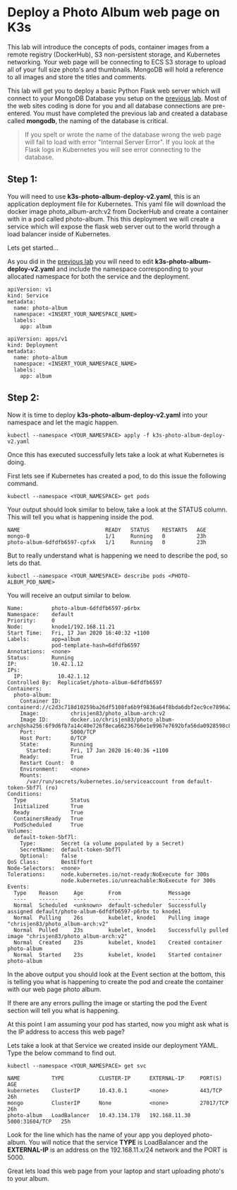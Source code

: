 # Deploy a Photo Album web page on K3s

This lab will introduce the concepts of pods, container images from a remote registry (DockerHub), S3 non-persistent storage, and Kubernetes networking. Your web page will be connecting to ECS S3 storage to upload all of your full size photo's and thumbnails. MongoDB will hold a reference to all images and store the titles and comments.

This lab will get you to deploy a basic Python Flask web server which will connect to your MongoDB Database you setup on the [previous lab](https://github.com/chrisjen83/k3s-labs/tree/master/deploy-mongo#setup-mongodb-on-k3s-arm64). Most of the web sites coding is done for you and all database connections are pre-entered.  You must have completed the previous lab and created a database called **mongodb**, the naming of the database is critical.

> If you spelt or wrote the name of the database wrong the web page will fail to load with error "Internal Server Error".  If you look at the Flask logs in Kubernetes you will see error connecting to the database.

## Step 1:

You will need to use **k3s-photo-album-deploy-v2.yaml**, this is an application deployment file for Kubernetes.  This yaml file will download the docker image photo_album-arch:v2 from DockerHub and create a container with in a pod called photo-album.  This this deployment we will create a service which will expose the flask web server out to the world through a load balancer inside of Kubernetes.

Lets get started...

As you did in the [previous lab](https://github.com/chrisjen83/k3s-labs/tree/master/deploy-mongo#setup-mongodb-on-k3s-arm64) you will need to edit **k3s-photo-album-deploy-v2.yaml** and include the namespace corresponding to your allocated namespace for both the service and the deployment.

```
apiVersion: v1
kind: Service
metadata:
  name: photo-album
  namespace: <INSERT_YOUR_NAMESPACE_NAME>
  labels:
    app: album
```

```
apiVersion: apps/v1
kind: Deployment
metadata:
  name: photo-album
  namespace: <INSERT_YOUR_NAMESPACE_NAME>
  labels:
    app: album
```

## Step 2:

Now it is time to deploy **k3s-photo-album-deploy-v2.yaml** into your namespace and let the magic happen.

```
kubectl --namespace <YOUR_NAMESPACE> apply -f k3s-photo-album-deploy-v2.yaml
```

Once this has executed successfully lets take a look at what Kubernetes is doing.

First lets see if Kubernetes has created a pod, to do this issue the following command.

```
kubectl --namespace <YOUR_NAMESPACE> get pods
```

Your output should look similar to below, take a look at the STATUS column.  This will tell you what is happening inside the pod.

```
NAME                           READY   STATUS    RESTARTS   AGE
mongo-0                        1/1     Running   0          23h
photo-album-6dfdfb6597-cpfxk   1/1     Running   0          23h
```

But to really understand what is happening we need to describe the pod, so lets do that.

```
kubectl --namespace <YOUR_NAMESPACE> describe pods <PHOTO-ALBUM_POD_NAME>
```

 You will receive an output similar to below.

```
Name:         photo-album-6dfdfb6597-p6rbx
Namespace:    default
Priority:     0
Node:         knode1/192.168.11.21
Start Time:   Fri, 17 Jan 2020 16:40:32 +1100
Labels:       app=album
              pod-template-hash=6dfdfb6597
Annotations:  <none>
Status:       Running
IP:           10.42.1.12
IPs:
  IP:           10.42.1.12
Controlled By:  ReplicaSet/photo-album-6dfdfb6597
Containers:
  photo-album:
    Container ID:   containerd://c2d3c718d10259ba26df5108fa6b9f9836a64f8bda6dbf2ec9ce7896a2530fa7
    Image:          chrisjen83/photo_album-arch:v2
    Image ID:       docker.io/chrisjen83/photo_album-arch@sha256:6f9d6fb7a14c40e726f8eca66236766e1e9967e7692bfa56da0928598c8aa7cc
    Port:           5000/TCP
    Host Port:      0/TCP
    State:          Running
      Started:      Fri, 17 Jan 2020 16:40:36 +1100
    Ready:          True
    Restart Count:  0
    Environment:    <none>
    Mounts:
      /var/run/secrets/kubernetes.io/serviceaccount from default-token-5bf7l (ro)
Conditions:
  Type              Status
  Initialized       True 
  Ready             True 
  ContainersReady   True 
  PodScheduled      True 
Volumes:
  default-token-5bf7l:
    Type:        Secret (a volume populated by a Secret)
    SecretName:  default-token-5bf7l
    Optional:    false
QoS Class:       BestEffort
Node-Selectors:  <none>
Tolerations:     node.kubernetes.io/not-ready:NoExecute for 300s
                 node.kubernetes.io/unreachable:NoExecute for 300s
Events:
  Type    Reason     Age        From               Message
  ----    ------     ----       ----               -------
  Normal  Scheduled  <unknown>  default-scheduler  Successfully assigned default/photo-album-6dfdfb6597-p6rbx to knode1
  Normal  Pulling    26s        kubelet, knode1    Pulling image "chrisjen83/photo_album-arch:v2"
  Normal  Pulled     23s        kubelet, knode1    Successfully pulled image "chrisjen83/photo_album-arch:v2"
  Normal  Created    23s        kubelet, knode1    Created container photo-album
  Normal  Started    23s        kubelet, knode1    Started container photo-album
```

In the above output you should look at the Event section at the bottom, this is telling you what is happening to create the pod and create the container with our web page photo album.

If there are any errors pulling the image or starting the pod the Event section will tell you what is happening.

At this point I am assuming your pod has started, now you might ask what is the IP address to access this web page? 

Lets take a look at that Service we created inside our deployment YAML.  Type the below command to find out.

```
kubectl --namespace <YOUR_NAMESPACE> get svc
```

```
NAME          TYPE           CLUSTER-IP      EXTERNAL-IP     PORT(S)          AGE
kubernetes    ClusterIP      10.43.0.1       <none>          443/TCP          26h
mongo         ClusterIP      None            <none>          27017/TCP        26h
photo-album   LoadBalancer   10.43.134.178   192.168.11.30   5000:31604/TCP   25h

```

Look for the line which has the name of your app you deployed photo-album.  You will notice that the service **TYPE** is LoadBalancer and the **EXTERNAL-IP** is an address on the 192.168.11.x/24 network and the PORT is 5000.

Great lets load this web page from your laptop and start uploading photo's to your album.


